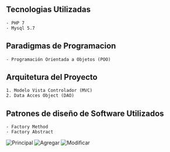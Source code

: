 ## Tecnologias Utilizadas
	- PHP 7
	- Mysql 5.7

## Paradigmas de Programacion
	- Programación Orientada a Objetos (POO)

## Arquitetura del Proyecto
	1. Modelo Vista Controlador (MVC)
	2. Data Acces Object (DAO)
	
## Patrones de diseño de Software Utilizados
	- Factory Method
	- Factory Abstract
	

	
![Principal](https://user-images.githubusercontent.com/19199367/60744774-065b9f00-9f3d-11e9-8c12-9c0df11dc644.PNG)
![Agregar](https://user-images.githubusercontent.com/19199367/60744771-052a7200-9f3d-11e9-81a0-d8b147d6de8e.PNG)
![Modificar](https://user-images.githubusercontent.com/19199367/60744772-05c30880-9f3d-11e9-8386-62d71e746025.PNG)

	
